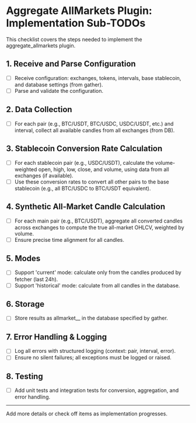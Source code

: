 # Aggregate AllMarkets Plugin: Implementation Sub-TODOs

This checklist covers the steps needed to implement the aggregate_allmarkets plugin.

## 1. Receive and Parse Configuration
- [ ] Receive configuration: exchanges, tokens, intervals, base stablecoin, and database settings (from gather).
- [ ] Parse and validate the configuration.

## 2. Data Collection
- [ ] For each pair (e.g., BTC/USDT, BTC/USDC, USDC/USDT, etc.) and interval, collect all available candles from all exchanges (from DB).

## 3. Stablecoin Conversion Rate Calculation
- [ ] For each stablecoin pair (e.g., USDC/USDT), calculate the volume-weighted open, high, low, close, and volume, using data from all exchanges (if available).
- [ ] Use these conversion rates to convert all other pairs to the base stablecoin (e.g., all BTC/USDC to BTC/USDT equivalent).

## 4. Synthetic All-Market Candle Calculation
- [ ] For each main pair (e.g., BTC/USDT), aggregate all converted candles across exchanges to compute the true all-market OHLCV, weighted by volume.
- [ ] Ensure precise time alignment for all candles.

## 5. Modes
- [ ] Support 'current' mode: calculate only from the candles produced by fetcher (last 24h).
- [ ] Support 'historical' mode: calculate from all candles in the database.

## 6. Storage
- [ ] Store results as allmarket_<pair>_<interval> in the database specified by gather.

## 7. Error Handling & Logging
- [ ] Log all errors with structured logging (context: pair, interval, error).
- [ ] Ensure no silent failures; all exceptions must be logged or raised.

## 8. Testing
- [ ] Add unit tests and integration tests for conversion, aggregation, and error handling.

---

Add more details or check off items as implementation progresses.
